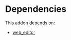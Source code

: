 # Dependencies

This addon depends on:

- [web_editor](https://github.com/bringout/oca-ocb-web/tree/4d306a7c06b02d25ac5bc33ac128c0cd8fd56baf/odoo-bringout-oca-ocb-web_editor)
